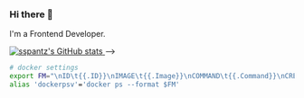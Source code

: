### Hi there 👋


I'm a Frontend Developer.


[![sspantz's GitHub stats](https://github-readme-stats.vercel.app/api?username=sspantz&count_private=true&show_icons=true&theme=radical
)
](https://github.com/anuraghazra/github-readme-stats)
-->

```bash
# docker settings
export FM="\nID\t{{.ID}}\nIMAGE\t{{.Image}}\nCOMMAND\t{{.Command}}\nCREATED\t{{.RunningFor}}\nSTATUS\t{{.Status}}\nPORTS\t{{.Ports}}\nNAMES\t{{.Names}}"
alias 'dockerpsv'='docker ps --format $FM'
```
